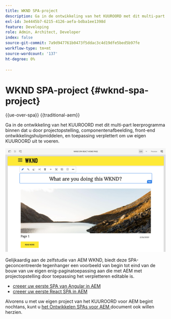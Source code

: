 ```yaml
---
title: WKND SPA-project
description: Ga in de ontwikkeling van het KUUROORD met dit multi-part leerprogramma binnen dat u door projectopstelling, componentenafbeelding, front-end ontwikkelingshulpmiddelen, en toepassing verplettert om uw eigen KUUROORD uit te voeren gebruikend zowel React als Angular.
exl-id: 3e4445b7-6215-4126-aefa-bdba1ee1398d
feature: Developing
role: Admin, Architect, Developer
index: false
source-git-commit: 7a9d947761b0473f5ddac3c4d19dfe5bed5b97fe
workflow-type: tm+mt
source-wordcount: '137'
ht-degree: 0%

---
```



# WKND SPA-project {#wknd-spa-project}

{{ue-over-spa}}
{{traditional-aem}}

Ga in de ontwikkeling van het KUUROORD met dit multi-part leerprogramma binnen dat u door projectopstelling, componentenafbeelding, front-end ontwikkelingshulpmiddelen, en toepassing verplettert om uw eigen KUUROORD uit te voeren.

![ WKND Project van het KUUROORD ](assets/wknd-spa-project.png)

Gelijkaardig aan de zelfstudie van AEM WKND, biedt deze SPA-geconcentreerde tegenhanger een voorbeeld van begin tot eind van de bouw van uw eigen enig-paginatoepassing aan die met AEM met projectopstelling door toepassing het verpletteren editable is.

* [ creeer uw eerste SPA van Angular in AEM ](https://experienceleague.adobe.com/docs/experience-manager-learn/getting-started-with-aem-headless/spa-editor/angular/overview.html)
* [ creeer uw eerste React SPA in AEM ](https://experienceleague.adobe.com/docs/experience-manager-learn/getting-started-with-aem-headless/spa-editor/react/overview.html)

Alvorens u met uw eigen project van het KUUROORD voor AEM begint nochtans, kunt u [ het Ontwikkelen SPAs voor AEM ](developing.md) document ook willen herzien.
